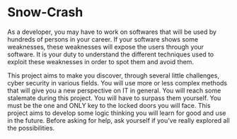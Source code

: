 # Snow-Crash

As a developer, you may have to work on softwares that will be used by hundreds of persons in your career.
If your software shows some weaknesses, these weaknesses will expose the users through your software.
It is your duty to understand the different techniques used to exploit these weaknesses in order to spot them and avoid them.

This project aims to make you discover, through several little challenges, cyber security in various fields.
You will use more or less complex methods that will give you a new perspective on IT in general.
You will reach some stalemate during this project. You will have to surpass them yourself.
You must be the one and ONLY key to the locked doors you will face.
This project aims to develop some logic thinking you will learn for good and use in the future.
Before asking for help, ask yourself if you’ve really explored all the possibilities.
